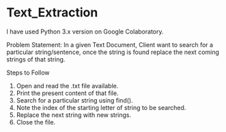 # Text_Extraction

I have used Python 3.x version on Google Colaboratory.

Problem Statement:
In a given Text Document, Client want to search for a particular string/sentence, once the string is found replace the next coming strings of that string.

Steps to Follow
1. Open and read the .txt file available.
2. Print the present content of that file.
3. Search for a particular string using find().
4. Note the index of the starting letter of string to be searched.
5. Replace the next string with new strings.
6. Close the file.
